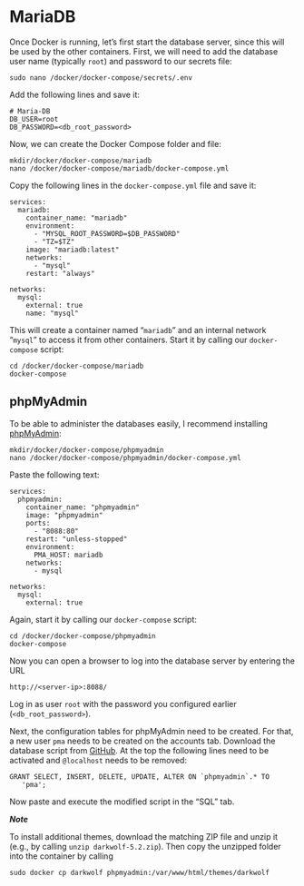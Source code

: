 # MariaDB

Once Docker is running, let’s first start the database server, since this will be used by the other containers. First, we will need to add the database user name (typically `root`) and password to our secrets file:

    sudo nano /docker/docker-compose/secrets/.env

Add the following lines and save it:

    # Maria-DB
    DB_USER=root
    DB_PASSWORD=<db_root_password>

Now, we can create the Docker Compose folder and file:

    mkdir/docker/docker-compose/mariadb
    nano /docker/docker-compose/mariadb/docker-compose.yml

Copy the following lines in the `docker-compose.yml` file and save it:

    services:
      mariadb:
        container_name: "mariadb"
        environment:
          - "MYSQL_ROOT_PASSWORD=$DB_PASSWORD"
          - "TZ=$TZ"
        image: "mariadb:latest"
        networks:
          - "mysql"
        restart: "always"
    
    networks:
      mysql:
        external: true
        name: "mysql"

This will create a container named “`mariadb`” and an internal network “`mysql`” to access it from other containers. Start it by calling our `docker-compose` script:

    cd /docker/docker-compose/mariadb
    docker-compose

phpMyAdmin
----------

To be able to administer the databases easily, I recommend installing [phpMyAdmin](https://www.phpmyadmin.net/):

    mkdir/docker/docker-compose/phpmyadmin
    nano /docker/docker-compose/phpmyadmin/docker-compose.yml

Paste the following text:

    services:
      phpmyadmin:
        container_name: "phpmyadmin"
        image: "phpmyadmin"
        ports:
          - "8088:80"
        restart: "unless-stopped"
        environment:
          PMA_HOST: mariadb
        networks:
          - mysql
    
    networks:
      mysql:
        external: true

Again, start it by calling our `docker-compose` script:

    cd /docker/docker-compose/phpmyadmin
    docker-compose

Now you can open a browser to log into the database server by entering the URL

    http://<server-ip>:8088/

Log in as user `root` with the password you configured earlier (`<db_root_password>`).

Next, the configuration tables for phpMyAdmin need to be created. For that, a new user `pma` needs to be created on the accounts tab. Download the database script from [GitHub](https://github.com/phpmyadmin/phpmyadmin/blob/master/resources/sql/create_tables.sql). At the top the following lines need to be activated and `@localhost` needs to be removed:

    GRANT SELECT, INSERT, DELETE, UPDATE, ALTER ON `phpmyadmin`.* TO
       'pma';

Now paste and execute the modified script in the “SQL” tab.

**_Note_**

To install additional themes, download the matching ZIP file and unzip it (e.g., by calling `unzip darkwolf-5.2.zip`). Then copy the unzipped folder into the container by calling

    sudo docker cp darkwolf phpmyadmin:/var/www/html/themes/darkwolf
